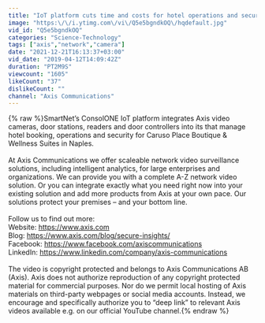 ```yaml
---
title: "IoT platform cuts time and costs for hotel operations and security"
image: "https:\/\/i.ytimg.com\/vi\/Q5e5bgndkOQ\/hqdefault.jpg"
vid_id: "Q5e5bgndkOQ"
categories: "Science-Technology"
tags: ["axis","network","camera"]
date: "2021-12-21T16:13:37+03:00"
vid_date: "2019-04-12T14:09:42Z"
duration: "PT2M9S"
viewcount: "1605"
likeCount: "37"
dislikeCount: ""
channel: "Axis Communications"
---
```

{% raw %}SmartNet’s ConsolONE IoT platform integrates Axis video cameras, door stations, readers and door controllers into its that manage hotel booking, operations and security for Caruso Place Boutique &amp; Wellness Suites in Naples.<br /><br />At Axis Communications we offer scaleable network video surveillance solutions, including intelligent analytics, for large enterprises and organizations. We can provide you with a complete A-Z network video solution. Or you can integrate exactly what you need right now into your existing solution and add more products from Axis at your own pace. Our solutions protect your premises – and your bottom line.<br /><br />Follow us to find out more:<br />Website: <a rel="nofollow" target="blank" href="https://www.axis.com">https://www.axis.com</a><br />Blog: <a rel="nofollow" target="blank" href="https://www.axis.com/blog/secure-insights/">https://www.axis.com/blog/secure-insights/</a><br />Facebook: <a rel="nofollow" target="blank" href="https://www.facebook.com/axiscommunications">https://www.facebook.com/axiscommunications</a><br />LinkedIn: <a rel="nofollow" target="blank" href="https://www.linkedin.com/company/axis-communications">https://www.linkedin.com/company/axis-communications</a><br /><br />The video is copyright protected and belongs to Axis Communications AB (Axis). Axis does not authorize reproduction of any copyright protected material for commercial purposes. Nor do we permit local hosting of Axis materials on third-party webpages or social media accounts. Instead, we encourage and specifically authorize you to “deep link” to relevant Axis videos available e.g. on our official YouTube channel.{% endraw %}
